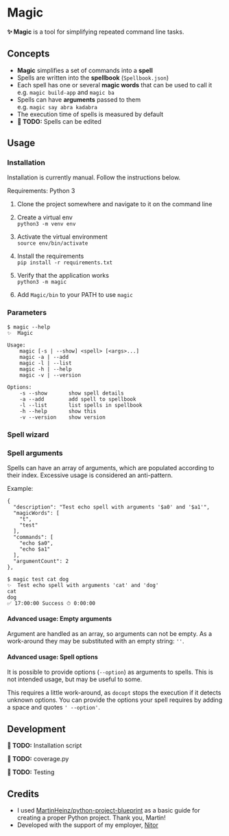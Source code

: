# Magic

**✨ Magic** is a tool for simplifying repeated command line tasks.

## Concepts

* **Magic** simplifies a set of commands into a **spell**
* Spells are written into the **spellbook** (`Spellbook.json`)
* Each spell has one or several **magic words** that can be used to call it  
  e.g. `magic build-app` and `magic ba`
* Spells can have **arguments** passed to them  
  e.g. `magic say abra kadabra`
* The execution time of spells is measured by default
* **📝 TODO:** Spells can be edited

## Usage

### Installation

Installation is currently manual. Follow the instructions below.

Requirements: Python 3

1. Clone the project somewhere and navigate to it on the command line
2. Create a virtual env  
        `python3 -m venv env`

3. Activate the virtual environment  
        `source env/bin/activate`

4. Install the requirements  
        `pip install -r requirements.txt`

5. Verify that the application works  
        `python3 -m magic`
6. Add `Magic/bin` to your PATH to use `magic`

### Parameters

```
$ magic --help
✨  Magic

Usage:
    magic [-s | --show] <spell> [<args>...]
    magic -a | --add
    magic -l | --list
    magic -h | --help
    magic -v | --version

Options:
    -s --show       show spell details
    -a --add        add spell to spellbook
    -l --list       list spells in spellbook
    -h --help       show this
    -v --version    show version
```

### Spell wizard

### Spell arguments

Spells can have an array of arguments, which are populated according to their index. Excessive usage is considered an anti-pattern.

Example:

```
{
  "description": "Test echo spell with arguments '$a0' and '$a1'",
  "magicWords": [
    "t",
    "test"
  ],
  "commands": [
    "echo $a0",
    "echo $a1"
  ],
  "argumentCount": 2
},
```

```
$ magic test cat dog
✨  Test echo spell with arguments 'cat' and 'dog'
cat
dog
✅ 17:00:00 Success ⏱ 0:00:00
```

#### Advanced usage: Empty arguments

Argument are handled as an array, so arguments can not be empty. As a work-around they may be substituted with an empty string: `''`.

#### Advanced usage: Spell options

It is possible to provide options (`--option`) as arguments to spells. This is not intended usage, but may be useful to some.

This requires a little work-around, as `docopt` stops the execution if it detects unknown options. You can provide the options your spell requires by adding a space and quotes `' --option'`.

## Development

**📝 TODO:** Installation script

**📝 TODO:** coverage.py

**📝 TODO:** Testing

## Credits

* I used [MartinHeinz/python-project-blueprint](https://github.com/MartinHeinz/python-project-blueprint) as a basic guide for creating a proper Python project. Thank you, Martin!
* Developed with the support of my employer, [Nitor](https://nitor.com/)
